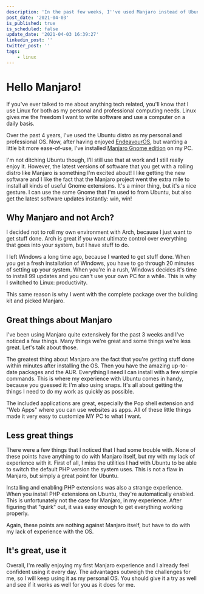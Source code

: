 ```yaml
---
description: 'In the past few weeks, I''ve used Manjaro instead of Ubuntu for my personal computing needs. I thought it was going to be foreign and strange to switch, but it has been a delight. In this quick update, I''m outlining my observations so far.'
post_date: '2021-04-03'
is_published: true
is_scheduled: false
update_date: '2021-04-03 16:39:27'
linkedin_post: ''
twitter_post: ''
tags:
    - linux
---
```


# Hello Manjaro!
If you've ever talked to me about anything tech related, you'll know that I use Linux for both as my personal and professional computing needs.
Linux gives me the freedom I want to write software and use a computer on a daily basis.

Over the past 4 years, I've used the Ubuntu distro as my personal and professional OS.
Now, after having enjoyed [EndeavourOS](https://endeavouros.com/), but wanting a little bit more ease-of-use, I've installed [Manjaro Gnome edition](https://manjaro.org/download/#gnome) on my PC.

I'm not ditching Ubuntu though, I'll still use that at work and I still really enjoy it. 
However, the latest versions of software that you get with a rolling distro like Manjaro is something I'm excited about!
I like getting the new software and I like the fact that the Manjaro project went the extra mile to install all kinds of useful Gnome extensions.
It's a minor thing, but it's a nice gesture. 
I can use the same Gnome that I'm used to from Ubuntu, but also get the latest software updates instantly: win, win!

## Why Manjaro and not Arch?
I decided not to roll my own environment with Arch, because I just want to get stuff done.
Arch is great if you want ultimate control over everything that goes into your system, but I have stuff to do.

I left Windows a long time ago, because I wanted to get stuff done.
When you get a fresh installation of Windows, you have to go through 20 minutes of setting up your system.
When you're in a rush, Windows decides it's time to install 99 updates and you can't use your own PC for a while.
This is why I switched to Linux: productivity.

This same reason is why I went with the complete package over the building kit and picked Manjaro.

## Great things about Manjaro
I've been using Manjaro quite extensively for the past 3 weeks and I've noticed a few things. 
Many things we're great and some things we're less great.
Let's talk about those.

The greatest thing about Manjaro are the fact that you're getting stuff done within minutes after installing the OS.
Then you have the amazing up-to-date packages and the AUR. 
Everything I need I can install with a few simple commands.
This is where my experience with Ubuntu comes in handy, because you guessed it: I'm also using snaps.
It's all about getting the things I need to do my work as quickly as possible.

The included applications are great, especially the Pop shell extension and "Web Apps" where you can use websites as apps.
All of these little things made it very easy to customize MY PC to what I want.

## Less great things
There were a few things that I noticed that I had some trouble with. 
None of these points have anything to do with Manjaro itself, but my with my lack of experience with it.
First of all, I miss the utilities I had with Ubuntu to be able to switch the default PHP version the system uses.
This is not a flaw in Manjaro, but simply a great point for Ubuntu.

Installing and enabling PHP extensions was also a strange experience.
When you install PHP extensions on Ubuntu, they're automatically enabled.
This is unfortunately not the case for Manjaro, in my experience.
After figuring that "quirk" out, it was easy enough to get everything working properly.

Again, these points are nothing against Manjaro itself, but have to do with my lack of experience with the OS.

## It's great, use it
Overall, I'm really enjoying my first Manjaro experience and I already feel confident using it every day.
The advantages outweigh the challenges for me, so I will keep using it as my personal OS.
You should give it a try as well and see if it works as well for you as it does for me.